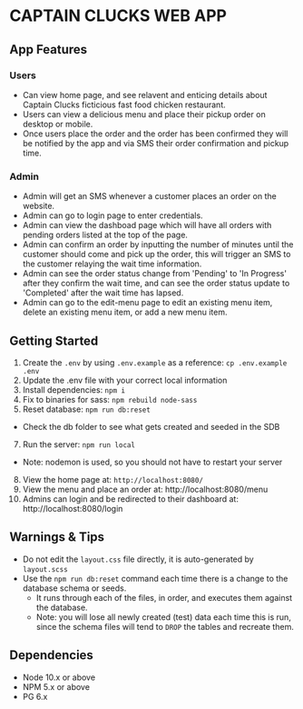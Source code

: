 CAPTAIN CLUCKS WEB APP
=========

## App Features

### Users
- Can view home page, and see relavent and enticing details about Captain Clucks ficticious fast food chicken restaurant.
- Users can view a delicious menu and place their pickup order on desktop or mobile.
- Once users place the order and the order has been confirmed they will be notified by the app and via SMS their order confirmation and pickup time.

### Admin
- Admin will get an SMS whenever a customer places an order on the website.
- Admin can go to login page to enter credentials.
- Admin can view the dashboad page which will have all orders with pending orders listed at the top of the page.
- Admin can confirm an order by inputting the number of minutes until the customer should come and pick up the order, this will trigger an SMS to the customer relaying the wait time information. 
- Admin can see the order status change from 'Pending' to 'In Progress' after they confirm the wait time, and can see the order status update to 'Completed' after the wait time has lapsed.
- Admin can go to the edit-menu page to edit an existing menu item, delete an existing menu item, or add a new menu item.


## Getting Started

1. Create the `.env` by using `.env.example` as a reference: `cp .env.example .env`
2. Update the .env file with your correct local information 
3. Install dependencies: `npm i`
4. Fix to binaries for sass: `npm rebuild node-sass`
5. Reset database: `npm run db:reset`
  - Check the db folder to see what gets created and seeded in the SDB
7. Run the server: `npm run local`
  - Note: nodemon is used, so you should not have to restart your server
8. View the home page at: `http://localhost:8080/`
9. View the menu and place an order at: http://localhost:8080/menu
10. Admins can login and be redirected to their dashboard at: http://localhost:8080/login


## Warnings & Tips

- Do not edit the `layout.css` file directly, it is auto-generated by `layout.scss` 
- Use the `npm run db:reset` command each time there is a change to the database schema or seeds. 
  - It runs through each of the files, in order, and executes them against the database. 
  - Note: you will lose all newly created (test) data each time this is run, since the schema files will tend to `DROP` the tables and recreate them.

## Dependencies

- Node 10.x or above
- NPM 5.x or above
- PG 6.x
